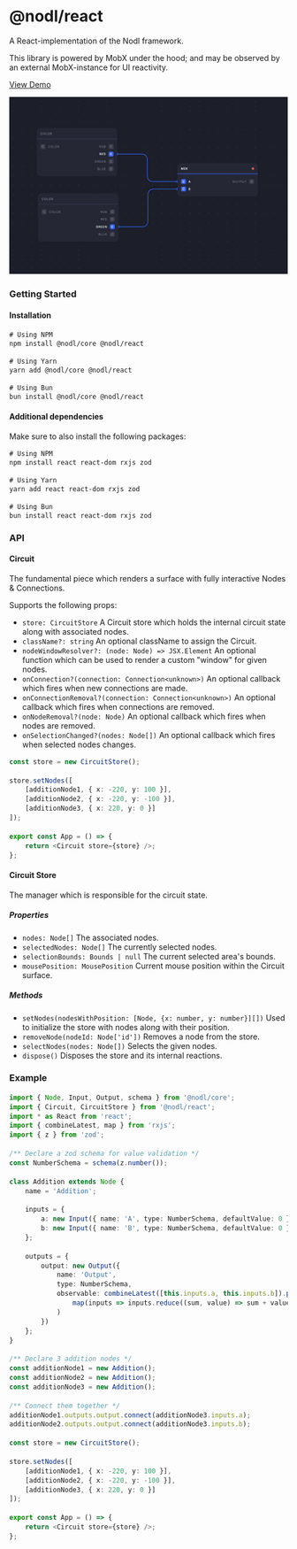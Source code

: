 # @nodl/react

A React-implementation of the Nodl framework.

This library is powered by MobX under the hood; and may be observed by an external MobX-instance for UI reactivity.

[View Demo](https://codesandbox.io/s/agitated-elgamal-txqqql?file=/src/App.js)

![Visual representation of nodl](../../static/img/nodl2.png)

### Getting Started

#### Installation

```
# Using NPM
npm install @nodl/core @nodl/react

# Using Yarn
yarn add @nodl/core @nodl/react

# Using Bun
bun install @nodl/core @nodl/react
```

#### Additional dependencies

Make sure to also install the following packages:

```
# Using NPM
npm install react react-dom rxjs zod

# Using Yarn
yarn add react react-dom rxjs zod

# Using Bun
bun install react react-dom rxjs zod
```

### API

#### Circuit

The fundamental piece which renders a surface with fully interactive Nodes & Connections.

Supports the following props:

-   `store: CircuitStore` A Circuit store which holds the internal circuit state along with associated nodes.
-   `className?: string` An optional className to assign the Circuit.
-   `nodeWindowResolver?: (node: Node) => JSX.Element` An optional function which can be used to render a custom "window" for given nodes.
-   `onConnection?(connection: Connection<unknown>)` An optional callback which fires when new connections are made.
-   `onConnectionRemoval?(connection: Connection<unknown>)` An optional callback which fires when connections are removed.
-   `onNodeRemoval?(node: Node)` An optional callback which fires when nodes are removed.
-   `onSelectionChanged?(nodes: Node[])` An optional callback which fires when selected nodes changes.

```typescript
const store = new CircuitStore();

store.setNodes([
    [additionNode1, { x: -220, y: 100 }],
    [additionNode2, { x: -220, y: -100 }],
    [additionNode3, { x: 220, y: 0 }]
]);

export const App = () => {
    return <Circuit store={store} />;
};
```

#### Circuit Store

The manager which is responsible for the circuit state.

##### Properties

-   `nodes: Node[]` The associated nodes.
-   `selectedNodes: Node[]` The currently selected nodes.
-   `selectionBounds: Bounds | null` The current selected area's bounds.
-   `mousePosition: MousePosition` Current mouse position within the Circuit surface.

##### Methods

-   `setNodes(nodesWithPosition: [Node, {x: number, y: number}][])` Used to initialize the store with nodes along with their position.
-   `removeNode(nodeId: Node['id'])` Removes a node from the store.
-   `selectNodes(nodes: Node[])` Selects the given nodes.
-   `dispose()` Disposes the store and its internal reactions.

### Example

```typescript
import { Node, Input, Output, schema } from '@nodl/core';
import { Circuit, CircuitStore } from '@nodl/react';
import * as React from 'react';
import { combineLatest, map } from 'rxjs';
import { z } from 'zod';

/** Declare a zod schema for value validation */
const NumberSchema = schema(z.number());

class Addition extends Node {
    name = 'Addition';

    inputs = {
        a: new Input({ name: 'A', type: NumberSchema, defaultValue: 0 }),
        b: new Input({ name: 'B', type: NumberSchema, defaultValue: 0 })
    };

    outputs = {
        output: new Output({
            name: 'Output',
            type: NumberSchema,
            observable: combineLatest([this.inputs.a, this.inputs.b]).pipe(
                map(inputs => inputs.reduce((sum, value) => sum + value), 0)
            )
        })
    };
}

/** Declare 3 addition nodes */
const additionNode1 = new Addition();
const additionNode2 = new Addition();
const additionNode3 = new Addition();

/** Connect them together */
additionNode1.outputs.output.connect(additionNode3.inputs.a);
additionNode2.outputs.output.connect(additionNode3.inputs.b);

const store = new CircuitStore();

store.setNodes([
    [additionNode1, { x: -220, y: 100 }],
    [additionNode2, { x: -220, y: -100 }],
    [additionNode3, { x: 220, y: 0 }]
]);

export const App = () => {
    return <Circuit store={store} />;
};
```
